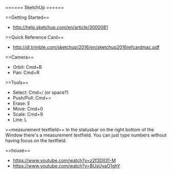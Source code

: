 ====== SketchUp ======

==Getting Started==
* http://help.sketchup.com/en/article/3000081

==Quick Reference Card==
* http://dl.trimble.com/sketchup/2016/en/sketchup2016refcardmac.pdf

==Camera==
* Orbit: Cmd+B
* Pan: Cmd+R

==Tools==
* Select: Cmd+/ (or space?)
* Push/Pull: Cmd+=
* Erase: E
* Move: Cmd+0
* Scale: Cmd+9
* Line: L

==measurement textfield==
In the statusbar on the right bottom of the Window there's a measurement textfield. You can just type numbers without having focus on the textfield.

==house==
* https://www.youtube.com/watch?v=z2f3DlI31-M
* https://www.youtube.com/watch?v=BUsUyaO1ghY
